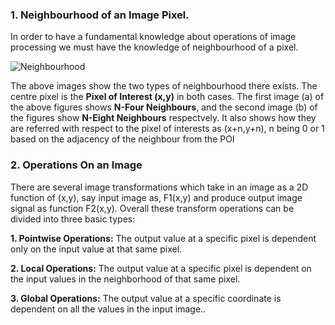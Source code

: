 ### 1. Neighbourhood of an Image Pixel.

In order to have a fundamental knowledge about operations of image processing we must have the knowledge of neighbourhood of a pixel.

![Neighbourhood](https://www.researchgate.net/profile/Ana-Siravenha/publication/221317837/figure/fig1/AS:305627109838848@1449878589041/N-aN-pixels-neighborhooda-4-neighborhood-b-8-neighborhood-9.png)

The above images show the two types of neighbourhood there exists. The centre pixel is the **Pixel of Interest (x,y)** in both cases. The first image (a) of the above figures shows **N-Four Neighbours**, and the second image (b) of the figures show **N-Eight Neighbours** respectvely. It also shows how they are referred with respect to the pixel of interests as  (x+n,y+n), n being 0 or 1 based on the adjacency of the neighbour from the POI


### 2. Operations On an Image

There are several image transformations which take in an image as a 2D function of (x,y), say input image as, F1(x,y) and produce output image signal as function F2(x,y). Overall these transform operations can be divided into three basic types:

**1. Pointwise Operations:** The output value at a specific pixel is dependent only on the input value at that same pixel. 

**2. Local Operations:** The output value at a specific pixel is dependent on the input values in the neighborhood of that same pixel.

**3. Global Operations:** The output value at a specific coordinate is dependent on all the values in the input image..

